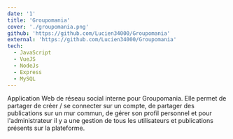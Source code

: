 ```yaml
---
date: '1'
title: 'Groupomania'
cover: './groupomania.png'
github: 'https://github.com/Lucien34000/Groupomania'
external: 'https://github.com/Lucien34000/Groupomania'
tech:
  - JavaScript
  - VueJS
  - NodeJs
  - Express
  - MySQL
---
```


Application Web de réseau social interne pour Groupomania. Elle permet de partager de créer / se connecter sur un compte, de partager des publications sur un mur commun, de gérer son profil personnel et pour l'administrateur il y a une gestion de tous les utilisateurs et publications présents sur la plateforme.
